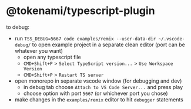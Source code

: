 # @tokenami/typescript-plugin

to debug:

- run `TSS_DEBUG=5667 code examples/remix --user-data-dir ~/.vscode-debug/` to open example project in a separate clean editor (port can be whatever you want)
  - open any typescript file
  - `CMD+Shift+P` > `Select TypeScript version...` > `Use Workspace Version`
  - `CMD+Shift+P` > `Restart TS server`
- open monorepo in separate vscode window (for debugging and dev)
  - in debug tab choose `Attach to VS Code Server...` and press play
  - choose option with port `5667` (or whichever port you chose)
- make changes in the `examples/remix` editor to hit `debugger` statements
